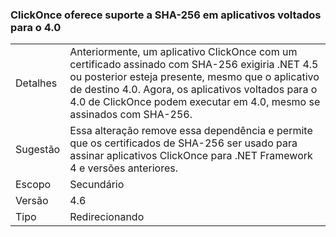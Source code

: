 ### <a name="clickonce-supports-sha-256-on-40-targeted-apps"></a>ClickOnce oferece suporte a SHA-256 em aplicativos voltados para o 4.0

|   |   |
|---|---|
|Detalhes|Anteriormente, um aplicativo ClickOnce com um certificado assinado com SHA-256 exigiria .NET 4.5 ou posterior esteja presente, mesmo que o aplicativo de destino 4.0. Agora, os aplicativos voltados para o 4.0 de ClickOnce podem executar em 4.0, mesmo se assinados com SHA-256.|
|Sugestão|Essa alteração remove essa dependência e permite que os certificados de SHA-256 ser usado para assinar aplicativos ClickOnce para .NET Framework 4 e versões anteriores.|
|Escopo|Secundário|
|Versão|4.6|
|Tipo|Redirecionando|

